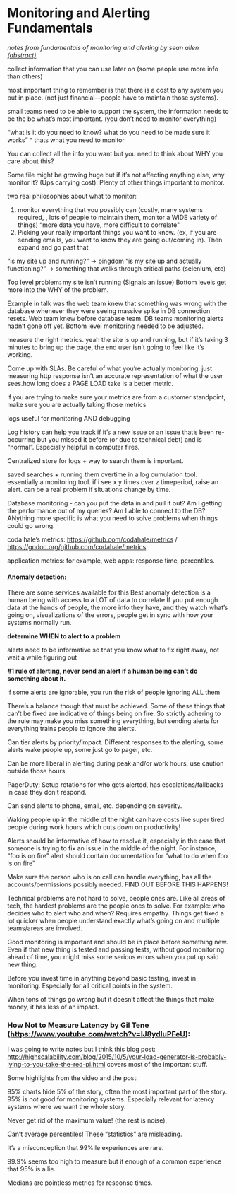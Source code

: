# Monitoring and Alerting Fundamentals 

_notes from fundamentals of monitoring and alerting by sean allen [(abstract)](http://conferences.oreilly.com/velocity/devops-web-performance-ny-2015/public/schedule/detail/45348)_

collect information that you can use later on (some people use more info than others)

most important thing to remember is that there is a cost to any system you put in place. (not just financial—people have to maintain those systems). 

small teams need to be able to support the system, the information needs to be the be what’s most important. (you don’t need to monitor everything)

“what is it do you need to know? what do you need to be made sure it works”
^ thats what you need to monitor

You can collect all the info you want but you need to think about WHY you care about this? 

Some file might be growing huge but if it’s not affecting anything else, why monitor it? (Ups carrying cost). Plenty of other things important to monitor.

two real philosophies about what to monitor:

1. monitor everything that you possibly can (costly, many systems required, , lots of people to maintain them, monitor a WIDE variety of things) “more data you have, more difficult to correlate"
2. Picking your really important things you want to know. (ex, if you are sending emails, you want to know they are going out/coming in). Then expand and go past that

“is my site up and running?” -> pingdom
“is my site up and actually functioning?” -> something that walks through critical paths (selenium, etc)

Top level problem: my site isn’t running (Signals an issue)
Bottom levels get more into the WHY of the problem.

Example in talk was the web team knew that something was wrong with the database whenever they were seeing massive spike in DB connection resets. Web team knew before database team. DB teams monitoring alerts hadn’t gone off yet. Bottom level monitoring needed to be adjusted.

measure the right metrics. yeah the site is up and running, but if it’s taking 3 minutes to bring up the page, the end user isn’t going to feel like it’s working.

Come up with SLAs. Be careful of what you’re actually monitoring. just measuring http response isn’t an accurate representation of what the user sees.how long does a PAGE LOAD take is a better metric.

if you are trying to make sure your metrics are from a customer standpoint, make sure you are actually taking those metrics

logs useful for monitoring AND debugging

Log history can help you track if it’s a new issue or an issue that’s been re-occurring but you missed it before (or due to technical debt) and is “normal”. Especially helpful in computer fires.

Centralized store for logs + way to search them is important. 

saved searches + running them overtime in a log cumulation tool. essentially a monitoring tool. if i see x y times over z timeperiod, raise an alert. can be a real problem if situations change by time.

Database monitoring - can you put the data in and pull it out? Am I getting the performance out of my queries? Am I able to connect to the DB? ANything more specific is what you need to solve problems when things could go wrong.

coda hale’s metrics: https://github.com/codahale/metrics / https://godoc.org/github.com/codahale/metrics

application metrics: for example, web apps: response time, percentiles.

#### Anomaly detection:
There are some services available for this
Best anomaly detection is a human being with access to a LOT of data to correlate
If you put enough data at the hands of people, the more info they have, and they watch what’s going on, visualizations of the errors, people get in sync with how your systems normally run.

**determine WHEN to alert to a problem**

alerts need to be informative so that you know what to fix right away, not wait a while figuring out

**#1 rule of alerting, never send an alert if a human being can’t do something about it.**

if some alerts are ignorable, you run the risk of people ignoring ALL them

There’s a balance though that must be achieved. Some of these things that can’t be fixed are indicative of things being on fire. So strictly adhering to the rule may make you miss something everything, but sending alerts for everything trains people to ignore the alerts.

Can tier alerts by priority/impact. Different responses to the alerting, some alerts wake people up, some just go to pager, etc.

Can be more liberal in alerting during peak and/or work hours, use caution outside those hours.

PagerDuty: Setup rotations for who gets alerted, has escalations/fallbacks in case they don’t respond. 

Can send alerts to phone, email, etc. depending on severity.

Waking people up in the middle of the night can have costs like super tired people during work hours which cuts down on productivity!

Alerts should be informative of how to resolve it, especially in the case that someone is trying to fix an issue in the middle of the night. For instance, “foo is on fire” alert should contain documentation for “what to do when foo is on fire”

Make sure the person who is on call can handle everything, has all the accounts/permissions possibly needed. FIND OUT BEFORE THIS HAPPENS!

Technical problems are not hard to solve, people ones are. Like all areas of tech, the hardest problems are the people ones to solve. For example: who decides who to alert who and when? Requires empathy. Things get fixed a lot quicker when people understand exactly what’s going on and multiple teams/areas are involved.

Good monitoring is important and should be in place before something new. Even if that new thing is tested and passing tests, without good monitoring ahead of time, you might miss some serious errors when you put up said new thing.

Before you invest time in anything beyond basic testing, invest in monitoring. Especially for all critical points in the system.

When tons of things go wrong but it doesn’t affect the things that make money, it has less of an impact.

### How Not to Measure Latency by Gil Tene (https://www.youtube.com/watch?v=lJ8ydIuPFeU):

I was going to write notes but I think this blog post: http://highscalability.com/blog/2015/10/5/your-load-generator-is-probably-lying-to-you-take-the-red-pi.html covers most of the important stuff. 

Some highlights from the video and the post:

95% charts hide 5% of the story, often the most important part of the story. 95% is not good for monitoring systems. Especially relevant for latency systems where we want the whole story.

Never get rid of the maximum value! (the rest is noise).

Can’t average percentiles! These “statistics” are misleading.

It’s a misconception that 99%ile experiences are rare.

99.9% seems too high to measure but it enough of a common experience that 95% is a lie.

Medians are pointless metrics for response times.
